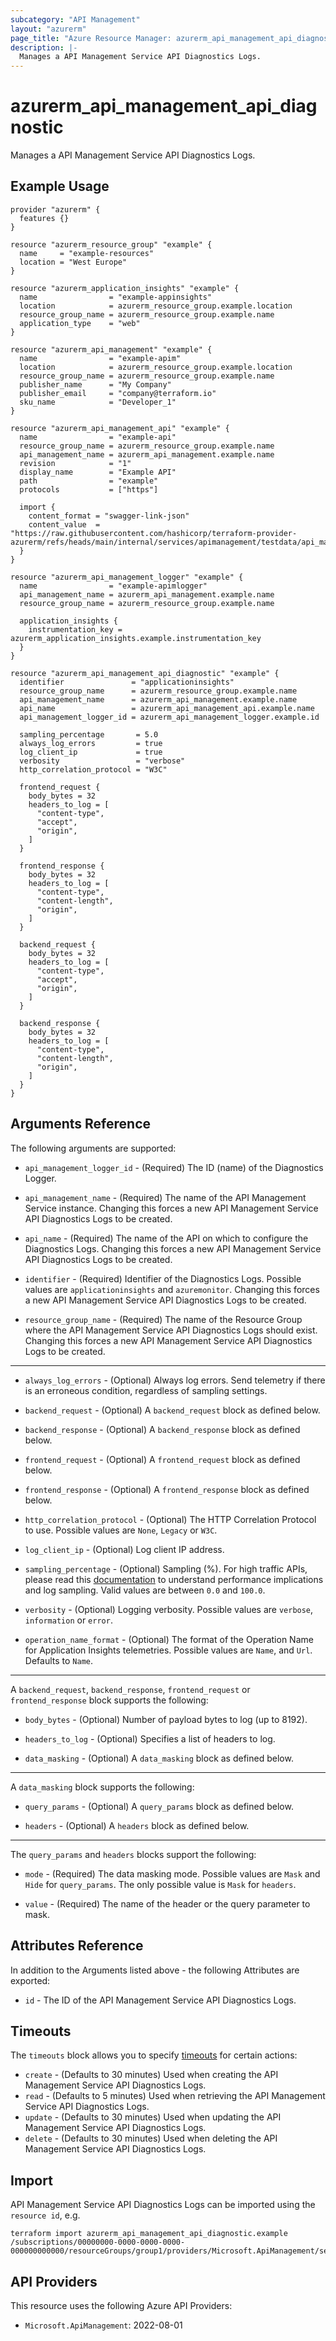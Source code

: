 ```yaml
---
subcategory: "API Management"
layout: "azurerm"
page_title: "Azure Resource Manager: azurerm_api_management_api_diagnostic"
description: |-
  Manages a API Management Service API Diagnostics Logs.
---
```


# azurerm_api_management_api_diagnostic

Manages a API Management Service API Diagnostics Logs.

## Example Usage

```hcl
provider "azurerm" {
  features {}
}

resource "azurerm_resource_group" "example" {
  name     = "example-resources"
  location = "West Europe"
}

resource "azurerm_application_insights" "example" {
  name                = "example-appinsights"
  location            = azurerm_resource_group.example.location
  resource_group_name = azurerm_resource_group.example.name
  application_type    = "web"
}

resource "azurerm_api_management" "example" {
  name                = "example-apim"
  location            = azurerm_resource_group.example.location
  resource_group_name = azurerm_resource_group.example.name
  publisher_name      = "My Company"
  publisher_email     = "company@terraform.io"
  sku_name            = "Developer_1"
}

resource "azurerm_api_management_api" "example" {
  name                = "example-api"
  resource_group_name = azurerm_resource_group.example.name
  api_management_name = azurerm_api_management.example.name
  revision            = "1"
  display_name        = "Example API"
  path                = "example"
  protocols           = ["https"]

  import {
    content_format = "swagger-link-json"
    content_value  = "https://raw.githubusercontent.com/hashicorp/terraform-provider-azurerm/refs/heads/main/internal/services/apimanagement/testdata/api_management_api_swagger.json"
  }
}

resource "azurerm_api_management_logger" "example" {
  name                = "example-apimlogger"
  api_management_name = azurerm_api_management.example.name
  resource_group_name = azurerm_resource_group.example.name

  application_insights {
    instrumentation_key = azurerm_application_insights.example.instrumentation_key
  }
}

resource "azurerm_api_management_api_diagnostic" "example" {
  identifier               = "applicationinsights"
  resource_group_name      = azurerm_resource_group.example.name
  api_management_name      = azurerm_api_management.example.name
  api_name                 = azurerm_api_management_api.example.name
  api_management_logger_id = azurerm_api_management_logger.example.id

  sampling_percentage       = 5.0
  always_log_errors         = true
  log_client_ip             = true
  verbosity                 = "verbose"
  http_correlation_protocol = "W3C"

  frontend_request {
    body_bytes = 32
    headers_to_log = [
      "content-type",
      "accept",
      "origin",
    ]
  }

  frontend_response {
    body_bytes = 32
    headers_to_log = [
      "content-type",
      "content-length",
      "origin",
    ]
  }

  backend_request {
    body_bytes = 32
    headers_to_log = [
      "content-type",
      "accept",
      "origin",
    ]
  }

  backend_response {
    body_bytes = 32
    headers_to_log = [
      "content-type",
      "content-length",
      "origin",
    ]
  }
}
```

## Arguments Reference

The following arguments are supported:

* `api_management_logger_id` - (Required) The ID (name) of the Diagnostics Logger.

* `api_management_name` - (Required) The name of the API Management Service instance. Changing this forces a new API Management Service API Diagnostics Logs to be created.

* `api_name` - (Required) The name of the API on which to configure the Diagnostics Logs. Changing this forces a new API Management Service API Diagnostics Logs to be created.

* `identifier` - (Required) Identifier of the Diagnostics Logs. Possible values are `applicationinsights` and `azuremonitor`. Changing this forces a new API Management Service API Diagnostics Logs to be created.

* `resource_group_name` - (Required) The name of the Resource Group where the API Management Service API Diagnostics Logs should exist. Changing this forces a new API Management Service API Diagnostics Logs to be created.

---

* `always_log_errors` - (Optional) Always log errors. Send telemetry if there is an erroneous condition, regardless of sampling settings.

* `backend_request` - (Optional) A `backend_request` block as defined below.

* `backend_response` - (Optional) A `backend_response` block as defined below.

* `frontend_request` - (Optional) A `frontend_request` block as defined below.

* `frontend_response` - (Optional) A `frontend_response` block as defined below.

* `http_correlation_protocol` - (Optional) The HTTP Correlation Protocol to use. Possible values are `None`, `Legacy` or `W3C`.

* `log_client_ip` - (Optional) Log client IP address.

* `sampling_percentage` - (Optional) Sampling (%). For high traffic APIs, please read this [documentation](https://docs.microsoft.com/azure/api-management/api-management-howto-app-insights#performance-implications-and-log-sampling) to understand performance implications and log sampling. Valid values are between `0.0` and `100.0`.

* `verbosity` - (Optional) Logging verbosity. Possible values are `verbose`, `information` or `error`.

* `operation_name_format` - (Optional) The format of the Operation Name for Application Insights telemetries. Possible values are `Name`, and `Url`. Defaults to `Name`.

---

A `backend_request`, `backend_response`, `frontend_request` or `frontend_response` block supports the following:

* `body_bytes` - (Optional) Number of payload bytes to log (up to 8192).

* `headers_to_log` - (Optional) Specifies a list of headers to log.

* `data_masking` - (Optional) A `data_masking` block as defined below.

---

A `data_masking` block supports the following:

* `query_params` - (Optional) A `query_params` block as defined below.

* `headers` - (Optional) A `headers` block as defined below.

---

The `query_params` and `headers` blocks support the following:

* `mode` - (Required) The data masking mode. Possible values are `Mask` and `Hide` for `query_params`. The only possible value is `Mask` for `headers`.

* `value` - (Required) The name of the header or the query parameter to mask.

## Attributes Reference

In addition to the Arguments listed above - the following Attributes are exported:

* `id` - The ID of the API Management Service API Diagnostics Logs.

## Timeouts

The `timeouts` block allows you to specify [timeouts](https://www.terraform.io/language/resources/syntax#operation-timeouts) for certain actions:

* `create` - (Defaults to 30 minutes) Used when creating the API Management Service API Diagnostics Logs.
* `read` - (Defaults to 5 minutes) Used when retrieving the API Management Service API Diagnostics Logs.
* `update` - (Defaults to 30 minutes) Used when updating the API Management Service API Diagnostics Logs.
* `delete` - (Defaults to 30 minutes) Used when deleting the API Management Service API Diagnostics Logs.

## Import

API Management Service API Diagnostics Logs can be imported using the `resource id`, e.g.

```shell
terraform import azurerm_api_management_api_diagnostic.example /subscriptions/00000000-0000-0000-0000-000000000000/resourceGroups/group1/providers/Microsoft.ApiManagement/service/instance1/apis/api1/diagnostics/diagnostic1
```

## API Providers
<!-- This section is generated, changes will be overwritten -->
This resource uses the following Azure API Providers:

* `Microsoft.ApiManagement`: 2022-08-01
